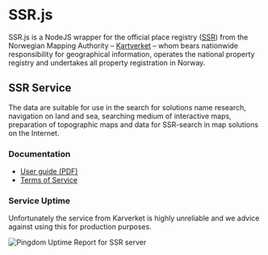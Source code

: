 SSR.js
======

SSR.js is a NodeJS wrapper for the official place registry ([SSR](http://www.statkart.no/Kart/Kartverksted/Stedsnavnsok/)) from the Norwegian Mapping Authority – [Kartverket](http://kartverket.no/en/About-The-Norwegian-Mapping-Authority/) – whom bears nationwide responsibility for geographical information, operates the national property registry and undertakes all property registration in Norway.

## SSR Service

The data are suitable for use in the search for solutions name research, navigation on land and sea, searching medium of interactive maps, preparation of topographic maps and data for SSR-search in map solutions on the Internet.

### Documentation

* [User guide (PDF)](http://www.kartverket.no/Documents/Kart/Stedsnavn/Veledning_indeksert_stedsnavnsok.pdf)
* [Terms of Service](http://www.statkart.no/Kart/Kartverksted/Lisens/)

### Service Uptime

Unfortunately the service from Karverket is highly unreliable and we advice against using this for production purposes.

![Pingdom Uptime Report for SSR server](https://share.pingdom.com/banners/a3d99065)